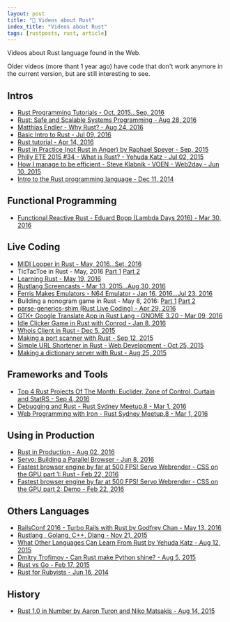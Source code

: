 ```yaml
---
layout: post
title: "📜 Videos about Rust"
index_title: "Videos about Rust"
tags: [rustposts, rust, article]
---
```


Videos about Rust language found in the Web.

Older videos (more thant 1 year ago) have code that don't work anymore in the current version, but are still interesting to see.

## Intros

- [Rust Programming Tutorials - Oct, 2015...Sep, 2016](https://www.youtube.com/playlist?list=PL0Fqs05rod8D80WKBCeT326CT8vcAm_N9)
- [Rust: Safe and Scalable Systems Programming - Aug 28, 2016](https://www.youtube.com/watch?v=GbWECt0M3CI&ab_channel=TNGTechnologyConsultingGmbH)
- [Matthias Endler - Why Rust? - Aug 24, 2016](https://www.youtube.com/watch?v=imtejBNbm0o&ab_channel=Codemotion)
- [Basic Intro to Rust - Jul 09, 2016](https://www.youtube.com/watch?v=jiJSnYP5EuU&ab_channel=RegisBoudinot)
- [Rust tutorial - Apr 14, 2016](https://www.youtube.com/watch?v=U1EFgCNLDB8&ab_channel=DerekBanas)
- [Rust in Practice (not Rust in Anger) by Raphael Speyer - Sep, 2015](https://www.youtube.com/watch?v=UIJ1CLtcKG4&ab_channel=FP-Syd)
- [Philly ETE 2015 #34 - What is Rust? - Yehuda Katz - Jul 02, 2015](https://www.youtube.com/watch?v=vWKRNP57QIs&ab_channel=ChariotSolutions)
- [How I manage to be efficient - Steve Klabnik - VOEN - Web2day - Jun 10, 2015](https://www.youtube.com/watch?v=CSYilkhDHzw&ab_channel=Web2day)
- [Intro to the Rust programming language - Dec 11, 2014](https://www.youtube.com/watch?v=agzf6ftEsLU&ab_channel=Code&SupplyCo)

## Functional Programming

- [Functional Reactive Rust - Eduard Bopp (Lambda Days 2016) - Mar 30, 2016](https://www.youtube.com/watch?v=Gkz5_XvVEGs)

## Live Coding

- [MIDI Looper in Rust - May, 2016...Set, 2016](https://www.youtube.com/playlist?list=PLguYJK7ydFE7a6k7f0apQOxbpvpQeoPqE)
- TicTacToe in Rust - May, 2016 [Part 1](https://www.youtube.com/watch?v=e6v-fZqVwng&ab_channel=Tsoding) [Part 2](https://www.youtube.com/watch?v=y0X8ncPRqJc&ab_channel=Tsoding)
- [Learning Rust - May 19, 2016](https://www.youtube.com/watch?v=k8NE-v7gaeI&ab_channel=Tsoding)
- [Rustlang Screencasts - Mar 13, 2015...Aug 30, 2016](https://www.youtube.com/watch?v=sv9fTlU7SCA&list=PLTOeCUgrkpMNEHx6j0vCH0cuyAIVZadnc&ab_channel=JMArcher)
- [Ferris Makes Emulators - N64 Emulator - Jan 16, 2016...Jul 23, 2016](https://www.youtube.com/playlist?list=PL-sXmdrqqYYcznDg4xwAJWQgNL2gRray2)
- Building a nonogram game in Rust - May 8, 2016: [Part 1](https://www.youtube.com/watch?v=m3N7cI4cOy4&ab_channel=panicbit) [Part 2](https://www.youtube.com/watch?v=WhA6vjLPsKA&ab_channel=panicbit)
- [parse-generics-shim (Rust Live Coding) - Apr 29, 2016](https://www.youtube.com/watch?v=4StWqCVgYdg&ab_channel=Quxxy)
- [GTK+ Google Translate App in Rust Lang - GNOME 3.20 - Mar 09, 2016](https://www.youtube.com/watch?v=Yu2p9-n4aaA&ab_channel=WOGUE)
- [Idle Clicker Game in Rust with Conrod - Jan 8, 2016](https://www.youtube.com/watch?v=2LZovaiW4Zw&ab_channel=G%C3%B6kberkYalt%C4%B1rakl%C4%B1)
- [Whois Client in Rust - Dec 5, 2015](https://www.youtube.com/watch?v=PATgoESCiI8&ab_channel=G%C3%B6kberkYalt%C4%B1rakl%C4%B1)
- [Making a port scanner with Rust - Sep 12, 2015](https://www.youtube.com/watch?v=AMyiLHRWPG0&ab_channel=G%C3%B6kberkYalt%C4%B1rakl%C4%B1)
- [Simple URL Shortener in Rust - Web Development - Oct 25, 2015](https://www.youtube.com/watch?v=Ae44aZAac3w&ab_channel=G%C3%B6kberkYalt%C4%B1rakl%C4%B1)
- [Making a dictionary server with Rust - Aug 25, 2015](https://www.youtube.com/watch?v=DeSfIj5TTPI&ab_channel=G%C3%B6kberkYalt%C4%B1rakl%C4%B1)

## Frameworks and Tools

- [Top 4 Rust Projects Of The Month: Euclider, Zone of Control, Curtain and StatRS - Sep 4, 2016](https://www.youtube.com/watch?v=3D7Dil933J8&ab_channel=ABitWiseGuy)
- [Debugging and Rust - Rust Sydney Meetup.8 - Mar 1, 2016](https://www.youtube.com/watch?v=ves_y06MCww&ab_channel=CasparKrieger(youtube))
- [Web Programming with Iron - Rust Sydney Meetup.8 - Mar 1, 2016](https://www.youtube.com/watch?v=Sr5QcYyGrCo&ab_channel=CasparKrieger(youtube))

## Using in Production

- [Rust in Production - Aug 02, 2016](https://www.infoq.com/presentations/rust-production)
- [Servo: Building a Parallel Browser - Jun 8, 2016](https://www.youtube.com/watch?v=hHzrHwWBCtc&ab_channel=10TV)
- [Fastest browser engine by far at 500 FPS! Servo Webrender - CSS on the GPU part 1: Rust - Feb 22, 2016](https://www.youtube.com/watch?v=BTURkjYJ_uk&ab_channel=KyvaGo)
- [Fastest browser engine by far at 500 FPS! Servo Webrender - CSS on the GPU part 2: Demo - Feb 22, 2016](https://www.youtube.com/watch?v=erfnCaeLxSI&ab_channel=KyvaGo)

## Others Languages

- [RailsConf 2016 - Turbo Rails with Rust by Godfrey Chan - May 13, 2016](https://www.youtube.com/watch?v=PbJI8yCsEkA&ab_channel=Confreaks)
- [Rustlang , Golang, C++, Dlang - Nov 21, 2015](https://www.youtube.com/watch?v=ynQoaajojIs&ab_channel=GolangVids)
- [What Other Languages Can Learn From Rust by Yehuda Katz - Aug 12, 2015](https://www.youtube.com/watch?v=uCaYkUmdtPw&ab_channel=CodeGenius)
- [Dmitry Trofimov - Can Rust make Python shine? - Aug 5, 2015](https://www.youtube.com/watch?v=weAxEoEfl0M&ab_channel=EuroPythonConference)
- [Rust vs Go - Feb 17, 2015](https://www.youtube.com/watch?v=WVZ7yMvxImo&ab_channel=SebastianThiel)
- [Rust for Rubyists - Jun 16, 2014](https://www.youtube.com/watch?v=Q5MLIY1oa1s&ab_channel=SvitlaSystemsOfficial)

## History

- [Rust 1.0 in Number by Aaron Turon and Niko Matsakis - Aug 14, 2015](https://www.youtube.com/watch?v=jDQaIl_1Nfk&ab_channel=Confreaks)

